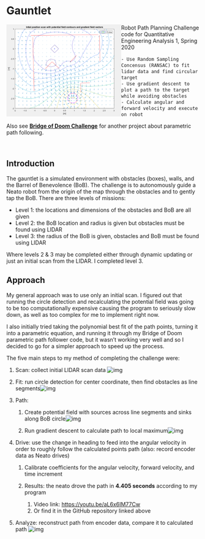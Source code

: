 # Gauntlet

<img align="left" width="300" src="https://github.com/liloheinrich/Gauntlet/blob/master/media/potential_gradient_field.png"> 

Robot Path Planning Challenge code for Quantitative Engineering Analysis 1, Spring 2020

   ```
   - Use Random Sampling Concensus (RANSAC) to fit lidar data and find circular target
   - Use gradient descent to plot a path to the target while avoiding obstacles
   - Calculate angular and forward velocity and execute on robot
   ```
   
Also see **[Bridge of Doom Challenge](https://github.com/liloheinrich/BridgeOfDoom)** for another project about parametric path following.

<br/>

## Introduction

The gauntlet is a simulated environment with obstacles (boxes), walls, and the Barrel of Benevolence (BoB). The challenge is to autonomously guide a Neato robot from the origin of the map through the obstacles and to gently tap the BoB. There are three levels of missions:

- Level 1: the locations and dimensions of the obstacles and BoB are all given
- Level 2: the BoB location and radius is given but obstacles must be found using LIDAR
- Level 3: the radius of the BoB is given, obstacles and BoB must be found using LIDAR

Where levels 2 & 3 may be completed either through dynamic updating or just an initial scan from the LIDAR. I completed level 3.


## Approach

My general approach was to use only an initial scan. I figured out that running the circle detection and recalculating the potential field was going to be too computationally expensive causing the program to seriously slow down, as well as too complex for me to implement right now.

I also initially tried taking the polynomial best fit of the path points, turning it into a parametric equation, and running it through my Bridge of Doom parametric path follower code, but it wasn’t working very well and so I decided to go for a simpler approach to speed up the process.

The five main steps to my method of completing the challenge were:

1. Scan: collect initial LIDAR scan data ![img](https://lh4.googleusercontent.com/kgWpuCK5-OxbP6FTk6McCl8CWg7kdFzv3qN56wPLcaC9rGXkQcPTOr9BXThKCMDjOKRKc_9E9ZU-NLS9Q_1d2bJVO7Ys2xPoEUM8ipgOHcqRFVU-uOjyCt309okRSwAo90zcjdud)

2. Fit: run circle detection for center coordinate, then find obstacles as line segments![img](https://lh5.googleusercontent.com/mcHq-l3gfBZDij3bowaU7nu_tqbMdMUuZnOVv8C0HwFPtwxJhFFhYdEYYe6E9G6FJro2BbigDrngAOMrHLWAHshRRDMR08lmgAfaEc7BSTwO0LRRUAF1kW-wTwCN-Zfsan8Izz8Y)

3. Path: 

   1.  Create potential field with sources across line segments and sinks along BoB circle![img](https://lh3.googleusercontent.com/RXppRp6rfCVRdcE0V6H1y5ZCujMS_O-BUpkgchaMCY6hFY9j8Y5Kh-w72Svxyb_WNk1vaFUsHCvlVjFMqUeCt8OYnRDJWn130gQEca8xP1YzxEncqo6w7-Bk6dCqWVRkDbScpzXl)

   2. Run gradient descent to calculate path to local maximum![img](https://lh6.googleusercontent.com/0k8IL5rt1sM_tj2yXEgd0OzpWi4t-d99RotHfe83BmYEFwZAPf0QLgyaeAebhJZHA13k51dxB9_bytEYHjIiJzJduxwzuuX35C6Yuj3ooB-jbuzvBgIUSpyDoJQmdDMQPSEVG-1N)

4. Drive: use the change in heading to feed into the angular velocity in order to roughly follow the calculated points path (also: record encoder data as Neato drives)

   1. Calibrate coefficients for the angular velocity, forward velocity, and time increment

   2. Results: the neato drove the path in **4.405 seconds** according to my program
      1. Video link: https://youtu.be/aL6x6IM77Cw
      2. Or find it in the GitHub repository linked above

5. Analyze: reconstruct path from encoder data, compare it to calculated path ![img](https://lh4.googleusercontent.com/-uPqaXCor1a5aKWEWehVme9HrTA30CDOuIFXrs_FFWJXVndvUrCA1Pn5pnook35kIAzPA8xA-YC6wWfO7AwUGQ9whkWAImO1g3ijNsOGD60cKsqIifz2Qm48EOFufc858I4_XZtw)
